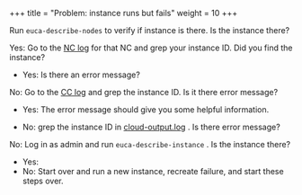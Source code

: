 +++
title = "Problem: instance runs but fails"
weight = 10
+++

Run `euca-describe-nodes` to verify if instance is there. Is the instance there? 

Yes: Go to the [NC log](../troubleshooting-guide/ts_logs.dita) for that NC and grep your instance ID. Did you find the instance? 

* Yes: Is there an error message? 


No: Go to the [CC log](../troubleshooting-guide/ts_logs.dita) and grep the instance ID. Is it there error message? 

* Yes: The error message should give you some helpful information. 


* No: grep the instance ID in [cloud-output.log](../troubleshooting-guide/ts_logs.dita) . Is there error message? 


No: Log in as admin and run `euca-describe-instance` . Is the instance there? 

* Yes: 
* No: Start over and run a new instance, recreate failure, and start these steps over. 


